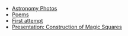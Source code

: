 
- [Astronomy Photos](https://yusufsehauysal.github.io/Astronomy/)
- [Poems](https://yusufsehauysal.github.io/Poems/)
- [First attempt](https://yusufsehauysal.github.io/ubiquitous-fiesta/)
- [Presentation: Construction of Magic Squares](Magic_Square_Presentation/Presentations/)
